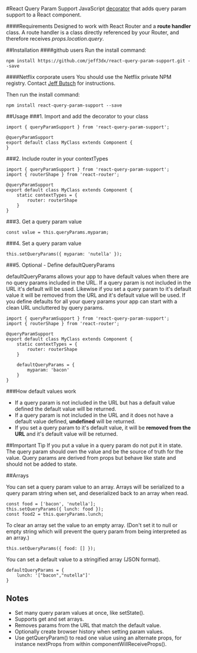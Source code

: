 #React Query Param Support
JavaScript [decorator](https://medium.com/google-developers/exploring-es7-decorators-76ecb65fb841#.e3bcycini) that adds query param support to a React component.

####Requirements
Designed to work with React Router and a **route handler** class. A route handler is a class directly referenced by your Router, and therefore receives *props.location.query*.

##Installation
####github users
Run the install command:

	npm install https://github.com/jeff3dx/react-query-param-support.git --save

####Netflix corporate users
You should use the Netflix private NPM registry. Contact [Jeff Butsch](mailto:jbutsch@netflix.com) for instructions. 

Then run the install command:

	npm install react-query-param-support --save


##Usage
###1. Import and add the decorator to your class
	
	import { queryParamSupport } from 'react-query-param-support';
	
	@queryParamSupport
	export default class MyClass extends Component {
	}

###2. Include router in your contextTypes
	
	import { queryParamSupport } from 'react-query-param-support';
	import { routerShape } from 'react-router';
	
	@queryParamSupport
	export default class MyClass extends Component {
		static contextTypes = {
			router: routerShape
		}
	}

###3. Get a query param value
	
	const value = this.queryParams.myparam;

###4. Set a query param value
	
	this.setQueryParams({ myparam: 'nutella' });

###5. Optional - Define defaultQueryParams

defaultQueryParams allows your app to have default values when there are no query params included in the URL. If a query param is not included in the URL it's default will be used. Likewise if you set a query param to it's default value it will be removed from the URL and it's default value will be used. If you define defaults for all your query params your app can start with a clean URL uncluttered by query params.  

	import { queryParamSupport } from 'react-query-param-support';
	import { routerShape } from 'react-router';
	
	@queryParamSupport
	export default class MyClass extends Component {
		static contextTypes = {
			router: routerShape
		}

	    defaultQueryParams = {
	        myparam: 'bacon'
	    }
	}


###How default values work

* If a query param is not included in the URL but has a default value defined the default value will be returned.
* If a query param is not included in the URL and it does not have a default value defined, **undefined** will be returned.
* If you set a query param to it's default value, it will be **removed from the URL** and it's default value will be returned.
	
##Important Tip
If you put a value in a query param do not put it in state. The query param should own the value and be the source of truth for the value. Query params are derived from props but behave like state and should not be added to state.

##Arrays

You can set a query param value to an array. Arrays will be serialized to a query param string when set, and deserialized back to an array when read.

	const food = ['bacon', 'nutella'];
	this.setQueryParams({ lunch: food });
	const food2 = this.queryParams.lunch;

To clear an array set the value to an empty array. (Don't set it to null or empty string which will prevent the query param from being interpreted as an array.)

	this.setQueryParams({ food: [] });

You can set a default value to a stringified array (JSON format).

	defaultQueryParams = {
		lunch: '["bacon","nutella"]'
	}


## Notes
- Set many query param values at once, like setState().
- Supports get and set arrays.
- Removes params from the URL that match the default value.
- Optionally create browser history when setting param values.
- Use getQueryParam() to read one value using an alternate props, for instance nextProps from within componentWillReceiveProps().


